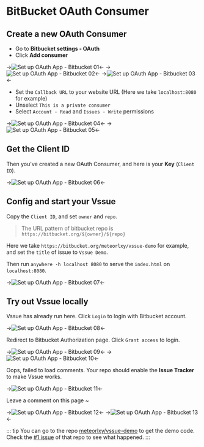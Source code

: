 # BitBucket OAuth Consumer

## Create a new OAuth Consumer

- Go to **Bitbucket settings - OAuth**
- Click **Add consumer**

->![Set up OAuth App - Bitbucket 01](/img/oauth-app-bitbucket-01.png)<-
->![Set up OAuth App - Bitbucket 02](/img/oauth-app-bitbucket-02.png)<-
->![Set up OAuth App - Bitbucket 03](/img/oauth-app-bitbucket-03.png)<-

- Set the `Callback URL` to your website URL (Here we take `localhost:8080` for example)
- Unselect `This is a private consumer`
- Select `Account - Read` and `Issues - Write` permissions

->![Set up OAuth App - Bitbucket 04](/img/oauth-app-bitbucket-04.png)<-
->![Set up OAuth App - Bitbucket 05](/img/oauth-app-bitbucket-05.png)<-

## Get the Client ID

Then you've created a new OAuth Consumer, and here is your **Key** (`Client ID`).

->![Set up OAuth App - Bitbucket 06](/img/oauth-app-bitbucket-06.png)<-

## Config and start your Vssue

Copy the `Client ID`, and set `owner` and `repo`.

> The URL pattern of bitbucket repo is `https://bitbucket.org/${owner}/${repo}`

Here we take `https://bitbucket.org/meteorlxy/vssue-demo` for example, and set the `title` of issue to `Vssue Demo`.

Then run `anywhere -h localhost 8080` to serve the `index.html` on `localhost:8080`.

->![Set up OAuth App - Bitbucket 07](/img/oauth-app-bitbucket-07.png)<-

## Try out Vssue locally

Vssue has already run here. Click `Login` to login with Bitbucket account.

->![Set up OAuth App - Bitbucket 08](/img/oauth-app-bitbucket-08.png)<-

Redirect to Bitbucket Authorization page. Click `Grant access` to login.

->![Set up OAuth App - Bitbucket 09](/img/oauth-app-bitbucket-09.png)<-
->![Set up OAuth App - Bitbucket 10](/img/oauth-app-bitbucket-10.png)<-

Oops, failed to load comments. Your repo should enable the **Issue Tracker** to make Vssue works.

->![Set up OAuth App - Bitbucket 11](/img/oauth-app-bitbucket-11.png)<-

Leave a comment on this page ~

->![Set up OAuth App - Bitbucket 12](/img/oauth-app-bitbucket-12.png)<-
->![Set up OAuth App - Bitbucket 13](/img/oauth-app-bitbucket-13.png)<-

::: tip
You can go to the repo [meteorlxy/vssue-demo](https://bitbucket.org/meteorlxy/vssue-demo) to get the demo code. Check the [#1 issue](https://bitbucket.org/meteorlxy/vssue-demo/issues/1) of that repo to see what happened.
:::
